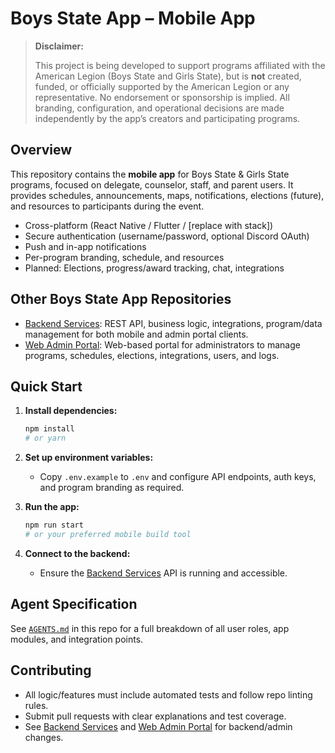 # Boys State App – Mobile App

> **Disclaimer:**
>
> This project is being developed to support programs affiliated with the American Legion (Boys State and Girls State), but is **not** created, funded, or officially supported by the American Legion or any representative. No endorsement or sponsorship is implied. All branding, configuration, and operational decisions are made independently by the app’s creators and participating programs.

## Overview

This repository contains the **mobile app** for Boys State & Girls State programs, focused on delegate, counselor, staff, and parent users. It provides schedules, announcements, maps, notifications, elections (future), and resources to participants during the event.

* Cross-platform (React Native / Flutter / \[replace with stack])
* Secure authentication (username/password, optional Discord OAuth)
* Push and in-app notifications
* Per-program branding, schedule, and resources
* Planned: Elections, progress/award tracking, chat, integrations

## Other Boys State App Repositories

* [Backend Services](https://github.com/yourorg/boysstate-backend): REST API, business logic, integrations, program/data management for both mobile and admin portal clients.
* [Web Admin Portal](https://github.com/yourorg/boysstate-admin): Web-based portal for administrators to manage programs, schedules, elections, integrations, users, and logs.

## Quick Start

1. **Install dependencies:**

   ```bash
   npm install
   # or yarn
   ```
2. **Set up environment variables:**

    * Copy `.env.example` to `.env` and configure API endpoints, auth keys, and program branding as required.
3. **Run the app:**

   ```bash
   npm run start
   # or your preferred mobile build tool
   ```
4. **Connect to the backend:**

    * Ensure the [Backend Services](https://github.com/yourorg/boysstate-backend) API is running and accessible.

## Agent Specification

See [`AGENTS.md`](./AGENTS.md) in this repo for a full breakdown of all user roles, app modules, and integration points.

## Contributing

* All logic/features must include automated tests and follow repo linting rules.
* Submit pull requests with clear explanations and test coverage.
* See [Backend Services](https://github.com/yourorg/boysstate-backend) and [Web Admin Portal](https://github.com/yourorg/boysstate-admin) for backend/admin changes.
<!-- Repository Note: This project is not affiliated with or endorsed by The American Legion. -->
